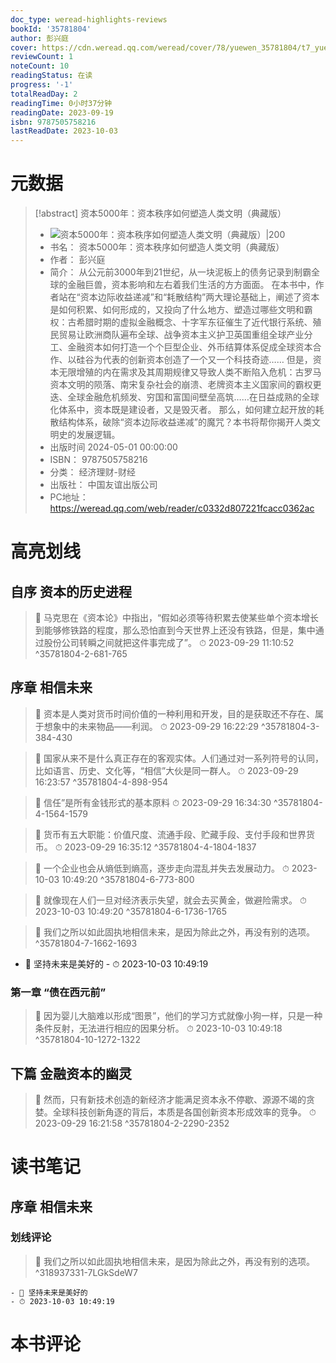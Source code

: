 ```yaml
---
doc_type: weread-highlights-reviews
bookId: '35781804'
author: 彭兴庭
cover: https://cdn.weread.qq.com/weread/cover/78/yuewen_35781804/t7_yuewen_357818041715845631.jpg
reviewCount: 1
noteCount: 10
readingStatus: 在读
progress: '-1'
totalReadDay: 2
readingTime: 0小时37分钟
readingDate: 2023-09-19
isbn: 9787505758216
lastReadDate: 2023-10-03
---
```


# 元数据

> [!abstract] 资本5000年：资本秩序如何塑造人类文明（典藏版）
>
> - ![ 资本5000年：资本秩序如何塑造人类文明（典藏版）|200](https://cdn.weread.qq.com/weread/cover/78/yuewen_35781804/t7_yuewen_357818041715845631.jpg)
> - 书名： 资本5000年：资本秩序如何塑造人类文明（典藏版）
> - 作者： 彭兴庭
> - 简介： 从公元前3000年到21世纪，从一块泥板上的债务记录到制霸全球的金融巨兽，资本影响和左右着我们生活的方方面面。
>   在本书中，作者站在“资本边际收益递减”和“耗散结构”两大理论基础上，阐述了资本是如何积累、如何形成的，又投向了什么地方、塑造过哪些文明和霸权：古希腊时期的虚拟金融概念、十字军东征催生了近代银行系统、殖民贸易让欧洲商队遍布全球、战争资本主义护卫英国重组全球产业分工、金融资本如何打造一个个巨型企业、外币结算体系促成全球资本合作、以硅谷为代表的创新资本创造了一个又一个科技奇迹……
>   但是，资本无限增殖的内在需求及其周期规律又导致人类不断陷入危机：古罗马资本文明的陨落、南宋复杂社会的崩溃、老牌资本主义国家间的霸权更迭、全球金融危机频发、穷国和富国间壁垒高筑……在日益成熟的全球化体系中，资本既是建设者，又是毁灭者。
>   那么，如何建立起开放的耗散结构体系，破除“资本边际收益递减”的魔咒？本书将帮你揭开人类文明史的发展逻辑。
> - 出版时间 2024-05-01 00:00:00
> - ISBN： 9787505758216
> - 分类： 经济理财-财经
> - 出版社： 中国友谊出版公司
> - PC地址：https://weread.qq.com/web/reader/c0332d807221fcacc0362ac

# 高亮划线

## 自序 资本的历史进程

> 📌 马克思在《资本论》中指出，“假如必须等待积累去使某些单个资本增长到能够修铁路的程度，那么恐怕直到今天世界上还没有铁路，但是，集中通过股份公司转瞬之间就把这件事完成了”。
> ⏱ 2023-09-29 11:10:52 ^35781804-2-681-765

## 序章 相信未来

> 📌 资本是人类对货币时间价值的一种利用和开发，目的是获取还不存在、属于想象中的未来物品——利润。
> ⏱ 2023-09-29 16:22:29 ^35781804-3-384-430

> 📌 国家从来不是什么真正存在的客观实体。人们通过对一系列符号的认同，比如语言、历史、文化等，“相信”大伙是同一群人。
> ⏱ 2023-09-29 16:23:57 ^35781804-4-898-954

> 📌 信任”是所有金钱形式的基本原料
> ⏱ 2023-09-29 16:34:30 ^35781804-4-1564-1579

> 📌 货币有五大职能：价值尺度、流通手段、贮藏手段、支付手段和世界货币。
> ⏱ 2023-09-29 16:35:12 ^35781804-4-1804-1837

> 📌 一个企业也会从熵低到熵高，逐步走向混乱并失去发展动力。
> ⏱ 2023-10-03 10:49:20 ^35781804-6-773-800

> 📌 就像现在人们一旦对经济表示失望，就会去买黄金，做避险需求。
> ⏱ 2023-10-03 10:49:20 ^35781804-6-1736-1765

> 📌 我们之所以如此固执地相信未来，是因为除此之外，再没有别的选项。 ^35781804-7-1662-1693

- 💭 坚持未来是美好的 - ⏱ 2023-10-03 10:49:19

### 第一章 “债在西元前”

> 📌 因为婴儿大脑难以形成“图景”，他们的学习方式就像小狗一样，只是一种条件反射，无法进行相应的因果分析。
> ⏱ 2023-10-03 10:49:18 ^35781804-10-1272-1322

## 下篇 金融资本的幽灵

> 📌 然而，只有新技术创造的新经济才能满足资本永不停歇、源源不竭的贪婪。全球科技创新角逐的背后，本质是各国创新资本形成效率的竞争。
> ⏱ 2023-09-29 16:21:58 ^35781804-2-2290-2352

# 读书笔记

## 序章 相信未来

### 划线评论

> 📌 我们之所以如此固执地相信未来，是因为除此之外，再没有别的选项。 ^318937331-7LGkSdeW7

    - 💭 坚持未来是美好的
    - ⏱ 2023-10-03 10:49:19

# 本书评论
